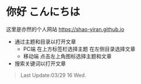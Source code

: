 # 你好 こんにちは

这里是亦然的个人网站 <https://shao-yiran.github.io>

- 通过主题和目录以打开文章
    - PC端 在上方标签栏选择主题 在左侧目录选择文章
    - 移动端 点击左上角图标选择主题和文章
- 搜索关键词以打开文章

> Last Update:03/29 16 Wed.